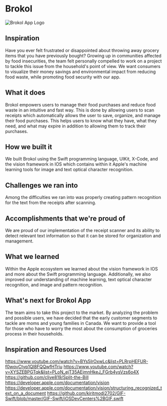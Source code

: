 # Brokol

![Brokol App Logo](https://drive.google.com/file/d/1_WP0wHxW1MKQqNlCPlzFmcSJocIC8TmR/view?usp=sharing)

## Inspiration
Have you ever felt frustrated or disappointed about throwing away grocery items that you have previously bought? Growing up in communities affected by food insecurities, the team felt personally compelled to work on a project to tackle this issue from the household's point of view. We want consumers to visualize their money savings and environmental impact from reducing food waste, while promoting food security with our app. 

## What it does
Brokol empowers users to manage their food purchases and reduce food waste in an intuitive and fast way. This is done by allowing users to scan receipts which automatically allows the user to save, organize, and manage their food purchases. This helps users to know what they have, what they need, and what may expire in addition to allowing them to track their purchases.

## How we built it
We built Brokol using the Swift programming language, UIKit, X-Code, and the vision framework in IOS which contains within it Apple's machine learning tools for image and text optical character recognition.

## Challenges we ran into
Among the difficulties we ran into was properly creating pattern recognition for the text from the receipts after scanning.

## Accomplishments that we're proud of
We are proud of our implementation of the receipt scanner and its ability to detect relevant text information so that it can be stored for organization and management.

## What we learned
Within the Apple ecosystem we learned about the vision framework in IOS and more about the Swift programming language. Additionally, we also improved our understanding of machine learning, text optical character recognition, and image and pattern recognition.

## What's next for Brokol App
The team aims to take this project to the market. By analyzing the problem and possible users, we have decided that the early customer segments to tackle are moms and young families in Canada. We want to provide a tool for those who have to worry the most about the consumption of groceries process in their households. 

## Inspiration and Resources Used
https://www.youtube.com/watch?v=BYs5IrOxwLc&list=PLRrpHEFUR-f0wqvCtyp1Ql8FQQwfHTriu
https://www.youtube.com/watch?v=XYSZEBPGTqk&list=PLoN_ejT35AEjmnHkeJ_FGrb4ysVzs6o4X
https://github.com/clive819/Split-the-Bill
https://developer.apple.com/documentation/vision
https://developer.apple.com/documentation/vision/structuring_recognized_text_on_a_document
https://github.com/kiritmodi2702/GIF-Swift/blob/master/GIF-Swift/iOSDevCenters%2BGIF.swift
